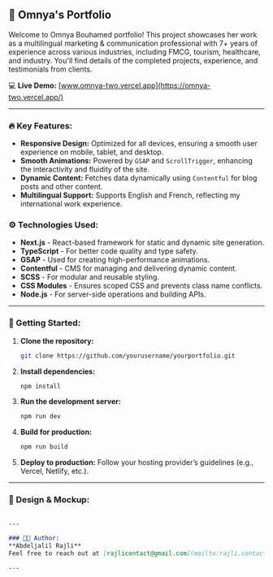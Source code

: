 ## 🌟 Omnya's Portfolio

  Welcome to Omnya Bouhamed portfolio! This project showcases her work as a multilingual marketing & communication professional with 7+ years of experience across various industries, including FMCG, tourism, healthcare, and industry. You'll find details of the completed projects, experience, and testimonials from clients.

💻 **Live Demo:** [www.omnya-two.vercel.app](https://omnya-two.vercel.app/)

---

### 🔥 Key Features:
- **Responsive Design:** Optimized for all devices, ensuring a smooth user experience on mobile, tablet, and desktop.
- **Smooth Animations:** Powered by `GSAP` and `ScrollTrigger`, enhancing the interactivity and fluidity of the site.
- **Dynamic Content:** Fetches data dynamically using `Contentful` for blog posts and other content.
- **Multilingual Support:** Supports English and French, reflecting my international work experience.

### ⚙️ Technologies Used:
- **Next.js** - React-based framework for static and dynamic site generation.
- **TypeScript** - For better code quality and type safety.
- **GSAP** - Used for creating high-performance animations.
- **Contentful** - CMS for managing and delivering dynamic content.
- **SCSS** - For modular and reusable styling.
- **CSS Modules** - Ensures scoped CSS and prevents class name conflicts.
- **Node.js** - For server-side operations and building APIs.

---

### 🚀 Getting Started:

1. **Clone the repository:**
   ```bash
   git clone https://github.com/yourusername/yourportfolio.git
   ```

2. **Install dependencies:**
   ```bash
   npm install
   ```

3. **Run the development server:**
   ```bash
   npm run dev
   ```

4. **Build for production:**
   ```bash
   npm run build
   ```

5. **Deploy to production:**
   Follow your hosting provider’s guidelines (e.g., Vercel, Netlify, etc.).

---

### 🎨 Design & Mockup:

```markdown

---

### 👩‍💻 Author:
**Abdeljalil Rajli**  
Feel free to reach out at [rajlicontact@gmail.com](mailto:rajli.contact@gmail.com) for inquiries or collaboration opportunities.

---
